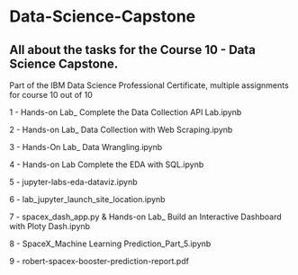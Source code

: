 # Data-Science-Capstone
## All about the tasks for the Course 10 - Data Science Capstone.

Part of the IBM Data Science Professional Certificate, multiple assignments for course 10 out of 10

1 - Hands-on Lab_ Complete the Data Collection API Lab.ipynb

2 - Hands-on Lab_ Data Collection with Web Scraping.ipynb

3 - Hands-On Lab_ Data Wrangling.ipynb

4 - Hands-on Lab Complete the EDA with SQL.ipynb

5 - jupyter-labs-eda-dataviz.ipynb

6 - lab_jupyter_launch_site_location.ipynb

7 - spacex_dash_app.py & Hands-on Lab_ Build an Interactive Dashboard with Ploty Dash.ipynb

8 - SpaceX_Machine Learning Prediction_Part_5.ipynb

9 - robert-spacex-booster-prediction-report.pdf
